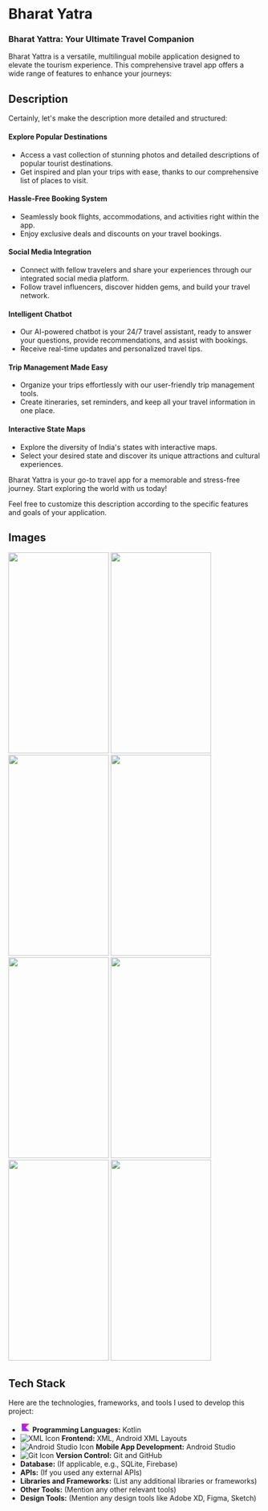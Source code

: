 # Bharat Yatra
### Bharat Yattra: Your Ultimate Travel Companion
Bharat Yattra is a versatile, multilingual mobile application designed to elevate the tourism experience. This comprehensive travel app offers a wide range of features to enhance your journeys:

## Description
Certainly, let's make the description more detailed and structured:

#### Explore Popular Destinations
- Access a vast collection of stunning photos and detailed descriptions of popular tourist destinations.
- Get inspired and plan your trips with ease, thanks to our comprehensive list of places to visit.

#### Hassle-Free Booking System
- Seamlessly book flights, accommodations, and activities right within the app.
- Enjoy exclusive deals and discounts on your travel bookings.

#### Social Media Integration
- Connect with fellow travelers and share your experiences through our integrated social media platform.
- Follow travel influencers, discover hidden gems, and build your travel network.

#### Intelligent Chatbot
- Our AI-powered chatbot is your 24/7 travel assistant, ready to answer your questions, provide recommendations, and assist with bookings.
- Receive real-time updates and personalized travel tips.

#### Trip Management Made Easy
- Organize your trips effortlessly with our user-friendly trip management tools.
- Create itineraries, set reminders, and keep all your travel information in one place.

#### Interactive State Maps
- Explore the diversity of India's states with interactive maps.
- Select your desired state and discover its unique attractions and cultural experiences.

Bharat Yattra is your go-to travel app for a memorable and stress-free journey. Start exploring the world with us today!

Feel free to customize this description according to the specific features and goals of your application.

## Images
<img src="https://github.com/BikiLearner/Travel_in_India/assets/97147323/2d99ef67-5322-4433-9d42-7e8339341614" width="200" height="400">
<img src="https://github.com/BikiLearner/Travel_in_India/assets/97147323/2738faca-1201-4daf-9275-aa31f2705f98" width="200" height="400">
<img src="https://github.com/BikiLearner/Travel_in_India/assets/97147323/c2aa2df1-01da-4fd2-81d7-3966323c7fb3" width="200" height="400">
<img src="https://github.com/BikiLearner/Travel_in_India/assets/97147323/e9332144-eddf-4ad2-91bf-c639e3c4cb0b" width="200" height="400">
<img src="https://github.com/BikiLearner/Travel_in_India/assets/97147323/1f07a427-e67d-4889-8b8a-f4f74259c08e" width="200" height="400">
<img src="https://github.com/BikiLearner/Travel_in_India/assets/97147323/a8514f68-0574-41fb-bca9-097a2903f553" width="200" height="400">
<img src="https://github.com/BikiLearner/Travel_in_India/assets/97147323/0209696c-0393-45f2-a74f-fcba7c025869" width="200" height="400">
<img src="https://github.com/BikiLearner/Travel_in_India/assets/97147323/885a4e64-84fc-4e98-9006-1c151c4490d5" width="200" height="400">

## Tech Stack

Here are the technologies, frameworks, and tools I used to develop this project:

- <img src="https://github.com/devicons/devicon/blob/master/icons/kotlin/kotlin-original.svg" alt="kotlin Icon" width="20"/> **Programming Languages:** Kotlin
- <img src="icon-link-for-xml" alt="XML Icon" width="20"/> **Frontend:** XML, Android XML Layouts
- <img src="icon-link-for-android-studio" alt="Android Studio Icon" width="20"/> **Mobile App Development:** Android Studio
- <img src="icon-link-for-git" alt="Git Icon" width="20"/> **Version Control:** Git and GitHub
- **Database:** (If applicable, e.g., SQLite, Firebase)
- **APIs:** (If you used any external APIs)
- **Libraries and Frameworks:** (List any additional libraries or frameworks)
- **Other Tools:** (Mention any other relevant tools)
- **Design Tools:** (Mention any design tools like Adobe XD, Figma, Sketch)










